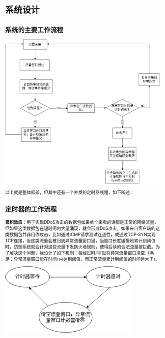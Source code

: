 # 系统设计
## 系统的主要工作流程
![](images/system.png)

以上就是整体框架，但其中还有一个并发的定时器线程，如下所述：

## 定时器的工作流程
**累积效应**：用于实现DDoS攻击的数据包如果单个来看的话都是正常的网络流量，但如果这类数据包在短时间内大量涌现，就会形成DoS攻击。如果来自客户端的这类数据包并非用作攻击，比如通过ICMP请求测试连通性，或通过TCP-SYN实现TCP连接，但这类流量会被归到异常流量窗口里，当窗口长度缓慢地累计到阈值时，防御系统就会针对这些流量下发防火墙规则，使得后续的合法流量被拦截。为了解决这个问题，我设计了如下机制：每经过时间`T`就将异常流量窗口清空. `T`满足：异常流量窗口能在时间`T`内达到阈值，而正常流量累计到阈值的时间远大于`T`.

![](images/timer.png)
